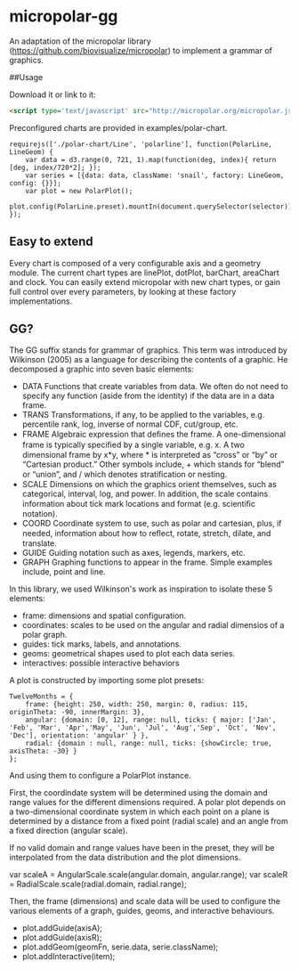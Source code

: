 # micropolar-gg

An adaptation of the micropolar library (https://github.com/biovisualize/micropolar) to implement a grammar of graphics.

##Usage

Download it or link to it:

```html
<script type='text/javascript' src="http://micropolar.org/micropolar.js"></script>
```

Preconfigured charts are provided in examples/polar-chart. 

    requirejs(['./polar-chart/Line', 'polarline'], function(PolarLine, LineGeom) {
        var data = d3.range(0, 721, 1).map(function(deg, index){ return [deg, index/720*2]; });
        var series = [{data: data, className: 'snail', factory: LineGeom, config: {}}];
        var plot = new PolarPlot();
        plot.config(PolarLine.preset).mountIn(document.querySelector(selector)).series(series);
    });

## Easy to extend

Every chart is composed of a very configurable axis and a geometry module. The current chart types are linePlot, dotPlot, barChart, areaChart and clock. You can easily extend micropolar with new chart types, or gain full control over every parameters, by looking at these factory implementations. 





## GG?

The GG suffix stands for grammar of graphics. This term was introduced by Wilkinson (2005) as a language for
describing the contents of a graphic. He decomposed a graphic into seven basic
elements:
  * DATA Functions that create variables from data. We often do not need to specify
any function (aside from the identity) if the data are in a data frame.
  * TRANS Transformations, if any, to be applied to the variables, e.g. percentile
rank, log, inverse of normal CDF, cut/group, etc.
  * FRAME Algebraic expression that deﬁnes the frame. A one-dimensional frame is
typically speciﬁed by a single variable, e.g. x. A two dimensional frame
by x*y, where * is interpreted as “cross” or “by” or “Cartesian product.”
Other symbols include, + which stands for “blend” or “union”, and /
which denotes stratiﬁcation or nesting.
  * SCALE Dimensions on which the graphics orient themselves, such as categorical,
interval, log, and power. In addition, the scale contains information about
tick mark locations and format (e.g. scientiﬁc notation).
  * COORD Coordinate system to use, such as polar and cartesian, plus, if needed,
information about how to reﬂect, rotate, stretch, dilate, and translate.
  * GUIDE Guiding notation such as axes, legends, markers, etc.
  * GRAPH Graphing functions to appear in the frame. Simple examples include, point
and line.

In this library, we used Wilkinson's work as inspiration to isolate these 5 elements:

  * frame: dimensions and spatial configuration. 
  * coordinates: scales to be used on the angular and radial dimensios of a polar graph. 
  * guides: tick marks, labels, and annotations.
  * geoms: geometrical shapes used to plot each data series. 
  * interactives: possible interactive behaviors

A plot is constructed by importing some plot presets:

    TwelveMonths = {
        frame: {height: 250, width: 250, margin: 0, radius: 115, originTheta: -90, innerMargin: 3},
        angular: {domain: [0, 12], range: null, ticks: { major: ['Jan', 'Feb', 'Mar', 'Apr','May', 'Jun', 'Jul', 'Aug','Sep', 'Oct', 'Nov', 'Dec'], orientation: 'angular' } },
        radial: {domain : null, range: null, ticks: {showCircle: true, axisTheta: -30} }
    };

And using them to configure a PolarPlot instance. 

First, the coordindate system will be determined using the domain and range values for the different dimensions required. A polar plot depends on a two-dimensional coordinate system in which each point on a plane is determined by a distance from a fixed point (radial scale) and an angle from a fixed direction (angular scale).

If no valid domain and range values have been in the preset, they will be interpolated from the data distribution and the plot dimensions.  

  var scaleA  = AngularScale.scale(angular.domain, angular.range);
  var scaleR  = RadialScale.scale(radial.domain, radial.range);

Then, the frame (dimensions) and scale data will be used to configure the various elements of a graph, guides, geoms, and interactive behaviours. 

  * plot.addGuide(axisA);
  * plot.addGuide(axisR);
  * plot.addGeom(geomFn, serie.data, serie.className);
  * plot.addInteractive(item);


